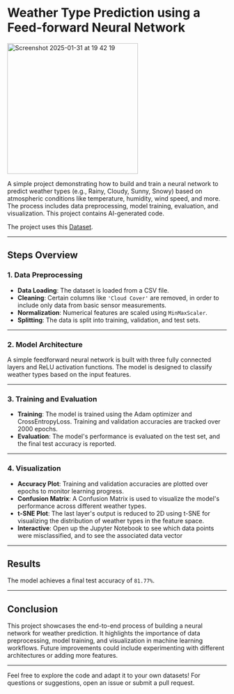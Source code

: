 # Weather Type Prediction using a Feed-forward Neural Network

<img width="300" alt="Screenshot 2025-01-31 at 19 42 19" src="https://github.com/user-attachments/assets/1f675b75-e491-4c86-9f04-1e2f827f86ac" />

A simple project demonstrating how to build and train a neural network to predict weather types (e.g., Rainy, Cloudy, Sunny, Snowy) based on atmospheric conditions like temperature, humidity, wind speed, and more. The process includes data preprocessing, model training, evaluation, and visualization. This project contains AI-generated code.

The project uses this [Dataset](https://www.kaggle.com/datasets/nikhil7280/weather-type-classification/data).

---

## **Steps Overview**

### **1. Data Preprocessing**
- **Data Loading**: The dataset is loaded from a CSV file.
- **Cleaning**: Certain columns like `'Cloud Cover'` are removed, in order to include only data from basic sensor measurements.
- **Normalization**: Numerical features are scaled using `MinMaxScaler`.
- **Splitting**: The data is split into training, validation, and test sets.

---

### **2. Model Architecture**
A simple feedforward neural network is built with three fully connected layers and ReLU activation functions. The model is designed to classify weather types based on the input features.

---

### **3. Training and Evaluation**
- **Training**: The model is trained using the Adam optimizer and CrossEntropyLoss. Training and validation accuracies are tracked over 2000 epochs.
- **Evaluation**: The model's performance is evaluated on the test set, and the final test accuracy is reported.

---

### **4. Visualization**
- **Accuracy Plot**: Training and validation accuracies are plotted over epochs to monitor learning progress.
- **Confusion Matrix**: A Confusion Matrix is used to visualize the model's performance across different weather types.
- **t-SNE Plot**: The last layer's output is reduced to 2D using t-SNE for visualizing the distribution of weather types in the feature space.
- **Interactive**: Open up the Jupyter Notebook to see which data points were misclassified, and to see the associated data vector

---

## **Results**
The model achieves a final test accuracy of `81.77%`.

---

## **Conclusion**
This project showcases the end-to-end process of building a neural network for weather prediction. It highlights the importance of data preprocessing, model training, and visualization in machine learning workflows. Future improvements could include experimenting with different architectures or adding more features.

---

Feel free to explore the code and adapt it to your own datasets! For questions or suggestions, open an issue or submit a pull request.
